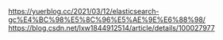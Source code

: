 https://yuerblog.cc/2021/03/12/elasticsearch-gc%E4%BC%98%E5%8C%96%E5%AE%9E%E6%88%98/
https://blog.csdn.net/lxw1844912514/article/details/100027977
